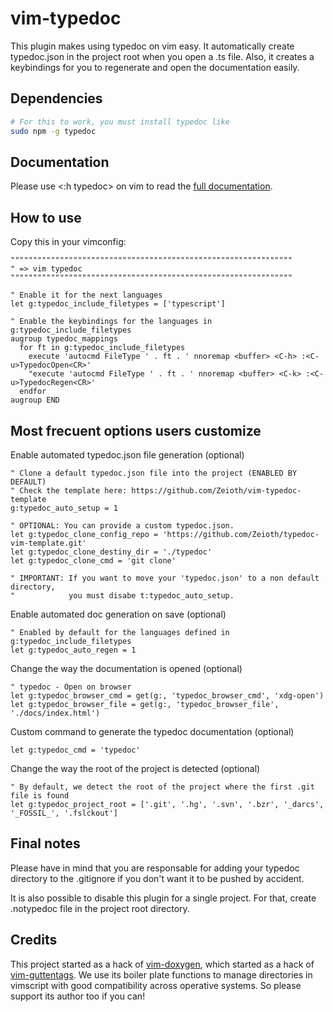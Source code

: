 # vim-typedoc
This plugin makes using typedoc on vim easy. It automatically create typedoc.json in the project root when you open a .ts file. Also, it creates a keybindings for you to regenerate and open the documentation easily.

## Dependencies
```sh
# For this to work, you must install typedoc like
sudo npm -g typedoc
```

## Documentation
Please use <:h typedoc> on vim to read the [full documentation](https://github.com/Zeioth/vim-typedoc/blob/main/doc/typedoc.txt).

## How to use
Copy this in your vimconfig:

```
"""""""""""""""""""""""""""""""""""""""""""""""""""""""""""""""
" => vim typedoc
"""""""""""""""""""""""""""""""""""""""""""""""""""""""""""""""

" Enable it for the next languages
let g:typedoc_include_filetypes = ['typescript']

" Enable the keybindings for the languages in g:typedoc_include_filetypes
augroup typedoc_mappings
  for ft in g:typedoc_include_filetypes
    execute 'autocmd FileType ' . ft . ' nnoremap <buffer> <C-h> :<C-u>TypedocOpen<CR>'
    "execute 'autocmd FileType ' . ft . ' nnoremap <buffer> <C-k> :<C-u>TypedocRegen<CR>'
  endfor
augroup END
```

## Most frecuent options users customize

Enable automated typedoc.json file generation (optional)
```
" Clone a default typedoc.json file into the project (ENABLED BY DEFAULT)
" Check the template here: https://github.com/Zeioth/vim-typedoc-template
g:typedoc_auto_setup = 1

" OPTIONAL: You can provide a custom typedoc.json.
let g:typedoc_clone_config_repo = 'https://github.com/Zeioth/typedoc-vim-template.git'
let g:typedoc_clone_destiny_dir = './typedoc'
let g:typedoc_clone_cmd = 'git clone'

" IMPORTANT: If you want to move your 'typedoc.json' to a non default directory,
"            you must disabe t:typedoc_auto_setup. 
```

Enable automated doc generation on save (optional)
```
" Enabled by default for the languages defined in g:typedoc_include_filetypes
let g:typedoc_auto_regen = 1
```

Change the way the documentation is opened (optional)
```
" typedoc - Open on browser
let g:typedoc_browser_cmd = get(g:, 'typedoc_browser_cmd', 'xdg-open')
let g:typedoc_browser_file = get(g:, 'typedoc_browser_file', './docs/index.html')
```

Custom command to generate the typedoc documentation (optional)

```
let g:typedoc_cmd = 'typedoc'
```

Change the way the root of the project is detected (optional)

```
" By default, we detect the root of the project where the first .git file is found
let g:typedoc_project_root = ['.git', '.hg', '.svn', '.bzr', '_darcs', '_FOSSIL_', '.fslckout']
```

## Final notes

Please have in mind that you are responsable for adding your typedoc directory to the .gitignore if you don't want it to be pushed by accident.

It is also possible to disable this plugin for a single project. For that, create .notypedoc file in the project root directory.

## Credits
This project started as a hack of [vim-doxygen](https://github.com/Zeioth/vim-doxygen), which started as a hack of [vim-guttentags](https://github.com/ludovicchabant/vim-gutentags). We use its boiler plate functions to manage directories in vimscript with good compatibility across operative systems. So please support its author too if you can!
